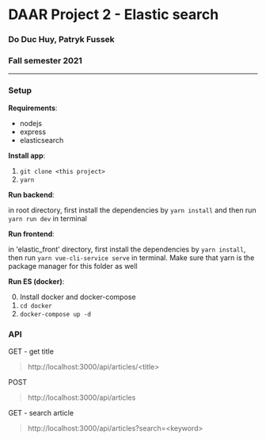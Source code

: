 # DAAR Project 2 - Elastic search
### Do Duc Huy, Patryk Fussek
### Fall semester 2021
---
### Setup

**Requirements**:
- nodejs
- express
- elasticsearch

**Install app**:
1. `git clone <this project>`
2. `yarn`

**Run backend**:

in root directory, first install the dependencies by `yarn install` and then run `yarn run dev` in terminal

**Run frontend**:

in 'elastic_front' directory, first install the dependencies by `yarn install`, then run `yarn vue-cli-service serve` in terminal. Make sure that yarn is the package manager for this folder as well

**Run ES (docker)**:

0. Install docker and docker-compose
1. `cd docker`
2. `docker-compose up -d`

### API
GET - get title
> http://localhost:3000/api/articles/\<title\>

POST
> http://localhost:3000/api/articles

GET - search article
> http://localhost:3000/api/articles?search=\<keyword\>
